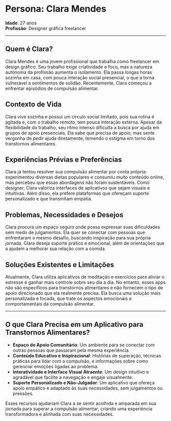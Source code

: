 # Persona: Clara Mendes

**Idade**: 27 anos  
**Profissão**: Designer gráfica freelancer  

---

## Quem é Clara?
Clara Mendes é uma jovem profissional que trabalha como freelancer em design gráfico. Seu trabalho exige criatividade e foco, mas a natureza autônoma da profissão aumenta o isolamento. Ela passa longas horas sozinha em casa, com pouca interação social presencial, o que a torna vulnerável a sentimentos de solidão. Recentemente, Clara começou a enfrentar episódios de compulsão alimentar.

## Contexto de Vida
Clara vive sozinha e possui um círculo social limitado, pois sua rotina é agitada e, com o trabalho remoto, tem pouca interação externa. Apesar da flexibilidade do trabalho, seu ritmo intenso dificulta a busca por ajuda em grupos de apoio presenciais. Ela sabe que precisa de apoio, mas sente vergonha de pedir ajuda diretamente, temendo o estigma em torno dos transtornos alimentares.

## Experiências Prévias e Preferências
Clara já tentou resolver sua compulsão alimentar por conta própria: experimentou diversas dietas populares e consumiu muito conteúdo online, mas percebeu que essas abordagens não foram sustentáveis. Como designer, Clara valoriza interfaces de aplicativos que sejam visuais e intuitivas. Além disso, ela prefere plataformas que ofereçam suporte personalizado e que transmitam empatia.

## Problemas, Necessidades e Desejos
Clara procura um espaço seguro onde possa expressar suas dificuldades sem medo de julgamentos. Ela quer se conectar com pessoas que enfrentaram o mesmo desafio, buscando inspiração para sua própria jornada. Clara deseja suporte prático e emocional, além de orientações que a ajudem a melhorar sua relação com a comida.

## Soluções Existentes e Limitações
Atualmente, Clara utiliza aplicativos de meditação e exercícios para aliviar o estresse e ganhar mais controle sobre seu dia a dia. No entanto, esses apps não são específicos para transtornos alimentares e não fornecem o tipo de apoio direcionado que ela realmente precisa. Ela busca uma solução mais personalizada e focada, que trate os aspectos emocionais e comportamentais da compulsão alimentar.

---

## O que Clara Precisa em um Aplicativo para Transtornos Alimentares?

- **Espaço de Apoio Comunitário**: Um ambiente para se conectar com outras pessoas que passaram pela mesma experiência.
- **Conteúdo Educativo e Inspiracional**: Histórias de superação, técnicas práticas para lidar com a compulsão, e informações sobre como gerenciar emoções ligadas ao problema.
- **Interatividade e Interface Visual Atraente**: Um design intuitivo e agradável que facilite a navegação e engaje visualmente.
- **Suporte Personalizado e Não-Julgador**: Um aplicativo que ofereça apoio empático e adaptado às suas necessidades, sem julgamentos ou pressões.

Esses recursos ajudariam Clara a se sentir acolhida e amparada em sua jornada para superar a compulsão alimentar, criando uma experiência transformadora e alinhada com suas necessidades.

